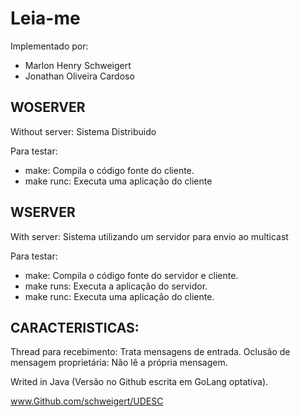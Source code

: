 # Leia-me

Implementado por:
  - Marlon Henry Schweigert
  - Jonathan Oliveira Cardoso

## WOSERVER

Without server: Sistema Distribuido

Para testar:
  - make: Compila o código fonte do cliente.
  - make runc: Executa uma aplicação do cliente

## WSERVER

With server: Sistema utilizando um servidor para envio ao multicast

Para testar:
  - make: Compila o código fonte do servidor e cliente.
  - make runs: Executa a aplicação do servidor.
  - make runc: Executa uma aplicação do cliente.

## CARACTERISTICAS:

Thread para recebimento: Trata mensagens de entrada.
Oclusão de mensagem proprietária: Não lê a própria mensagem.

Writed in Java (Versão no Github escrita em GoLang optativa).

www.Github.com/schweigert/UDESC
